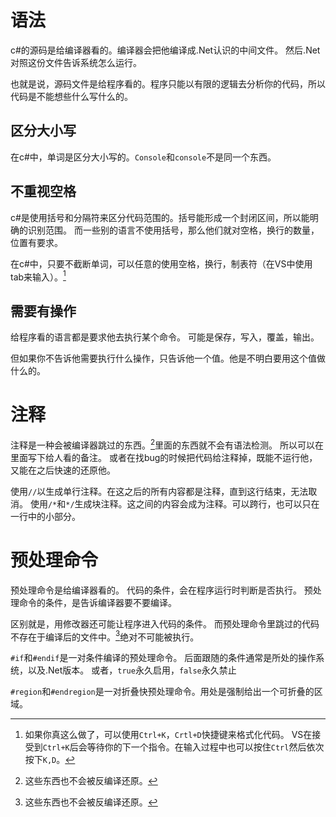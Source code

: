 ﻿# 语法
c#的源码是给编译器看的。编译器会把他编译成.Net认识的中间文件。
然后.Net对照这份文件告诉系统怎么运行。

也就是说，源码文件是给程序看的。程序只能以有限的逻辑去分析你的代码，所以代码是不能想些什么写什么的。
## 区分大小写
在c#中，单词是区分大小写的。`Console`和`console`不是同一个东西。
## 不重视空格
c#是使用括号和分隔符来区分代码范围的。括号能形成一个封闭区间，所以能明确的识别范围。
而一些别的语言不使用括号，那么他们就对空格，换行的数量，位置有要求。

在c#中，只要不截断单词，可以任意的使用空格，换行，制表符（在VS中使用tab来输入）。[^1]

[^1]: 如果你真这么做了，可以使用`Ctrl+K`，`Crtl+D`快捷键来格式化代码。
VS在接受到`Ctrl+K`后会等待你的下一个指令。在输入过程中也可以按住`Ctrl`然后依次按下`K,D`。
## 需要有操作
给程序看的语言都是要求他去执行某个命令。
可能是保存，写入，覆盖，输出。

但如果你不告诉他需要执行什么操作，只告诉他一个值。他是不明白要用这个值做什么的。
# 注释
注释是一种会被编译器跳过的东西。[^2]里面的东西就不会有语法检测。
所以可以在里面写下给人看的备注。
或者在找bug的时候把代码给注释掉，既能不运行他，又能在之后快速的还原他。

使用`//`以生成单行注释。在这之后的所有内容都是注释，直到这行结束，无法取消。
使用`/*`和`*/`生成块注释。这之间的内容会成为注释。可以跨行，也可以只在一行中的小部分。

# 预处理命令
预处理命令是给编译器看的。
代码的条件，会在程序运行时判断是否执行。
预处理命令的条件，是告诉编译器要不要编译。

区别就是，用修改器还可能让程序进入代码的条件。
而预处理命令里跳过的代码不存在于编译后的文件中。[^2]绝对不可能被执行。

[^2]: 这些东西也不会被反编译还原。

`#if`和`#endif`是一对条件编译的预处理命令。
后面跟随的条件通常是所处的操作系统，以及.Net版本。
或者，`true`永久启用，`false`永久禁止

`#region`和`#endregion`是一对折叠快预处理命令。用处是强制给出一个可折叠的区域。